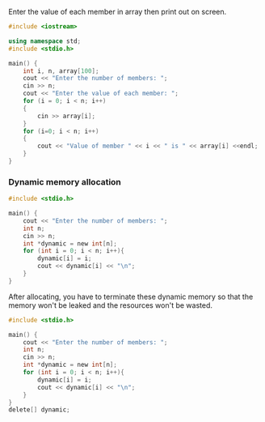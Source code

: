 Enter the value of each member in array then print out on screen.

```c++
#include <iostream>

using namespace std;
#include <stdio.h>

main() {
	int i, n, array[100];
	cout << "Enter the number of members: ";
	cin >> n;
	cout << "Enter the value of each member: ";
	for (i = 0; i < n; i++)
	{ 
		cin >> array[i];
	}
	for (i=0; i < n; i++)
	{
		cout << "Value of member " << i << " is " << array[i] <<endl;
	}
}
```

### Dynamic memory allocation

```c
#include <stdio.h>

main() {
	cout << "Enter the number of members: ";
	int n;
	cin >> n;
	int *dynamic = new int[n];
	for (int i = 0; i < n; i++){
		dynamic[i] = i;
		cout << dynamic[i] << "\n";
	}
}
```

After allocating, you have to terminate these dynamic memory so that the memory won't be leaked and the resources won't be wasted.

```c
#include <stdio.h>

main() {
	cout << "Enter the number of members: ";
	int n;
	cin >> n;
	int *dynamic = new int[n];
	for (int i = 0; i < n; i++){
		dynamic[i] = i;
		cout << dynamic[i] << "\n";
	}
}
delete[] dynamic;
```
